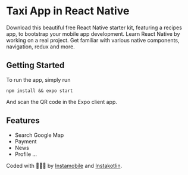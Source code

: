 # Taxi App in React Native


Download this beautiful free React Native starter kit, featuring a recipes app, to bootstrap your mobile app development. Learn React Native by working on a real project. Get familiar with various native components, navigation, redux and more.

## Getting Started
To run the app, simply run

``` npm install && expo start ```

And scan the QR code in the Expo client app.



## Features
- Search Google Map
- Payment
- News
- Profile
...


Coded with 💖💖💖 by <a href="https://www.instamobile.io/">Instamobile</a> and <a href="https://www.instakotlin.com/">Instakotlin</a>.
